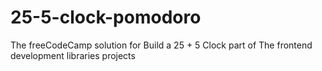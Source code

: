 # 25-5-clock-pomodoro
The freeCodeCamp solution for Build a 25 + 5 Clock part of The frontend development libraries projects
